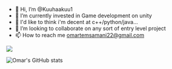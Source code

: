 - 👋 Hi, I’m @Kuuhaakuu1
- 🌱 I’m currently invested in Game development on unity
- 🌱 I'd like to think i'm decent at c++/python/java...
- 💞️ I’m looking to collaborate on any sort of entry level project
- 📫 How to reach me omartemsamani22@gmail.com

![](https://komarev.com/ghpvc/?username=Kuuhaakuu1)

![Omar's GitHub stats](https://github-readme-stats.vercel.app/api?username=Kuuhaakuu1&show_icons=true&theme=tokyonight&count_private=true)
